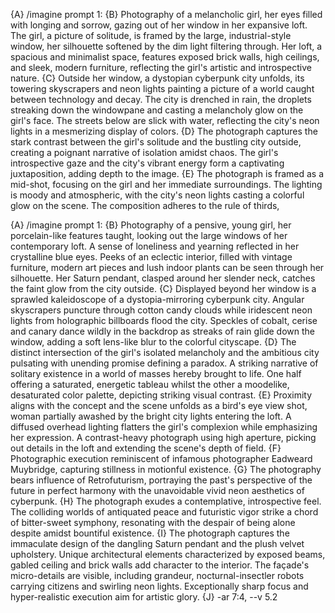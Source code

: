 {A} /imagine prompt 1:
{B} Photography of a melancholic girl, her eyes filled with longing and sorrow, gazing out of her window in her expansive loft. The girl, a picture of solitude, is framed by the large, industrial-style window, her silhouette softened by the dim light filtering through. Her loft, a spacious and minimalist space, features exposed brick walls, high ceilings, and sleek, modern furniture, reflecting the girl's artistic and introspective nature.
{C} Outside her window, a dystopian cyberpunk city unfolds, its towering skyscrapers and neon lights painting a picture of a world caught between technology and decay. The city is drenched in rain, the droplets streaking down the windowpane and casting a melancholy glow on the girl's face. The streets below are slick with water, reflecting the city's neon lights in a mesmerizing display of colors.
{D} The photograph captures the stark contrast between the girl's solitude and the bustling city outside, creating a poignant narrative of isolation amidst chaos. The girl's introspective gaze and the city's vibrant energy form a captivating juxtaposition, adding depth to the image.
{E} The photograph is framed as a mid-shot, focusing on the girl and her immediate surroundings. The lighting is moody and atmospheric, with the city's neon lights casting a colorful glow on the scene. The composition adheres to the rule of thirds,


{A} /imagine prompt 1:
{B} Photography of a pensive, young girl, her porcelain-like features taught, looking out the large windows of her contemporary loft. A sense of loneliness and yearning reflected in her crystalline blue eyes. Peeks of an eclectic interior, filled with vintage furniture, modern art pieces and lush indoor plants can be seen through her silhouette. Her Saturn pendant, clasped around her slender neck, catches the faint glow from the city outside. 
{C} Displayed beyond her window is a sprawled kaleidoscope of a dystopia-mirroring cyberpunk city. Angular skyscrapers puncture through cotton candy clouds while iridescent neon lights from holographic billboards flood the city. Speckles of cobalt, cerise and canary dance wildly in the backdrop as streaks of rain glide down the window, adding a soft lens-like blur to the colorful cityscape.
{D} The distinct intersection of the girl's isolated melancholy and the ambitious city pulsating with unending promise defining a paradox. A striking narrative of solitary existence in a world of masses hereby brought to life. One half offering a saturated, energetic tableau whilst the other a moodelike, desaturated color palette, depicting striking visual contrast. 
{E} Proximity aligns with the concept and the scene unfolds as a bird's eye view shot, woman partially awashed by the bright city lights entering the loft. A diffused overhead lighting flatters the girl's complexion while emphasizing her expression. A contrast-heavy photograph using high aperture, picking out details in the loft and extending the scene's depth of field. 
{F} Photographic execution reminiscent of infamous photographer Eadweard Muybridge, capturing stillness in motionful existence. 
{G} The photography bears influence of Retrofuturism, portraying the past's perspective of the future in perfect harmony with the unavoidable vivid neon aesthetics of cyberpunk. 
{H} The photograph exudes a contemplative, introspective feel. The colliding worlds of antiquated peace and futuristic vigor strike a chord of bitter-sweet symphony, resonating with the despair of being alone despite amidst bountiful existence.
{I} The photograph captures the immaculate design of the dangling Saturn pendant and the plush velvet upholstery. Unique architectural elements characterized by exposed beams, gabled ceiling and brick walls add character to the interior. The façade's micro-details are visible, including grandeur, nocturnal-insectler robots carrying citizens and swirling neon lights. Exceptionally sharp focus and hyper-realistic execution aim for artistic glory.
{J} -ar 7:4, --v 5.2
